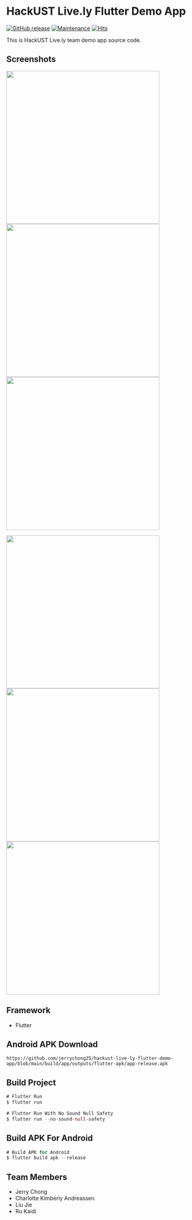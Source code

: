 # HackUST Live.ly Flutter Demo App

[![GitHub release](https://img.shields.io/github/release/jerrychong25/hackust-live-ly-flutter-demo-app.svg)](https://gitHub.com/jerrychong25/hackust-live-ly-flutter-demo-app/releases/)
[![Maintenance](https://img.shields.io/badge/Maintained%3F-yes-green.svg)](https://github.com/jerrychong25/hackust-live-ly-flutter-demo-app/graphs/commit-activity)
[![Hits](https://hits.seeyoufarm.com/api/count/incr/badge.svg?url=https%3A%2F%2Fgithub.com%2Fjerrychong25%2Fhackust-live-ly-flutter-demo-app&count_bg=%2379C83D&title_bg=%23555555&icon=&icon_color=%23E7E7E7&title=hits&edge_flat=false)](https://hits.seeyoufarm.com)

This is HackUST Live.ly team demo app source code.

## Screenshots
<img src="https://user-images.githubusercontent.com/15714095/163304374-d7baf3bc-1d98-4d08-96d5-cbc8176a1906.jpg" height="400"><img src="https://user-images.githubusercontent.com/15714095/163304403-4add6cd4-858f-49cb-9271-853520507439.jpg" height="400"><img src="https://user-images.githubusercontent.com/15714095/163304415-04b367b2-cdb2-4af7-a8e1-9c0599fbf49d.jpg" height="400">

<img src="https://user-images.githubusercontent.com/15714095/163304431-3746dd7f-6213-45bb-bc9d-807bc6747848.jpg" height="400"><img src="https://user-images.githubusercontent.com/15714095/163304462-14943a35-ad8a-48ab-b8a1-91c7e123726f.jpg" height="400"><img src="https://user-images.githubusercontent.com/15714095/163304485-80a20bae-bdb2-4b71-aa6a-d66f51612131.jpg" height="400">

## Framework
* Flutter

## Android APK Download 
```
https://github.com/jerrychong25/hackust-live-ly-flutter-demo-app/blob/main/build/app/outputs/flutter-apk/app-release.apk
```
## Build Project

```dart
# Flutter Run
$ flutter run

# Flutter Run With No Sound Null Safety
$ flutter run --no-sound-null-safety
```

## Build APK For Android

```dart
# Build APK for Android
$ flutter build apk --release
```

## Team Members
* Jerry Chong
* Charlotte Kimberly Andreassen
* Liu Jie
* Ru Kaidi
